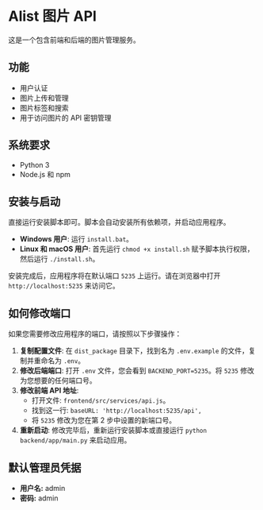 # Alist 图片 API

这是一个包含前端和后端的图片管理服务。

## 功能

- 用户认证
- 图片上传和管理
- 图片标签和搜索
- 用于访问图片的 API 密钥管理

## 系统要求

- Python 3
- Node.js 和 npm

## 安装与启动

直接运行安装脚本即可。脚本会自动安装所有依赖项，并启动应用程序。
-   **Windows 用户**: 运行 `install.bat`。
-   **Linux 和 macOS 用户**: 首先运行 `chmod +x install.sh` 赋予脚本执行权限，然后运行 `./install.sh`。

安装完成后，应用程序将在默认端口 `5235` 上运行。请在浏览器中打开 `http://localhost:5235` 来访问它。

## 如何修改端口

如果您需要修改应用程序的端口，请按照以下步骤操作：

1.  **复制配置文件**: 在 `dist_package` 目录下，找到名为 `.env.example` 的文件，复制并重命名为 `.env`。
2.  **修改后端端口**: 打开 `.env` 文件，您会看到 `BACKEND_PORT=5235`。将 `5235` 修改为您想要的任何端口号。
3.  **修改前端 API 地址**:
    -   打开文件: `frontend/src/services/api.js`。
    -   找到这一行: `baseURL: 'http://localhost:5235/api',`
    -   将 `5235` 修改为您在第 2 步中设置的新端口号。
4.  **重新启动**: 修改完毕后，重新运行安装脚本或直接运行 `python backend/app/main.py` 来启动应用。

## 默认管理员凭据

-   **用户名:** admin
-   **密码:** admin